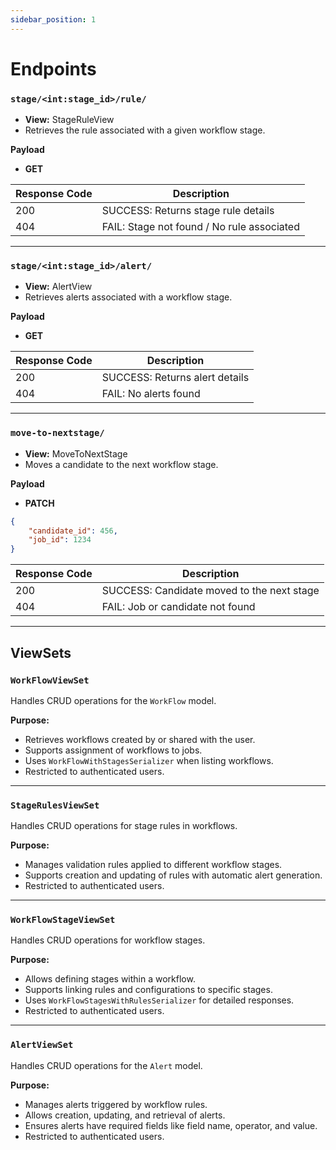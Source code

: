 ```yaml
---
sidebar_position: 1
---
```



# Endpoints

### `stage/<int:stage_id>/rule/`
- **View:** StageRuleView
- Retrieves the rule associated with a given workflow stage.

**Payload**
- **GET**

| Response Code | Description |
|--------------|-------------|
| 200 | SUCCESS: Returns stage rule details |
| 404 | FAIL: Stage not found / No rule associated |

---

### `stage/<int:stage_id>/alert/`
- **View:** AlertView
- Retrieves alerts associated with a workflow stage.

**Payload**
- **GET**

| Response Code | Description |
|--------------|-------------|
| 200 | SUCCESS: Returns alert details |
| 404 | FAIL: No alerts found |

---

### `move-to-nextstage/`
- **View:** MoveToNextStage
- Moves a candidate to the next workflow stage.

**Payload**
- **PATCH**
```json
{
    "candidate_id": 456,
    "job_id": 1234
}
```

| Response Code | Description |
|--------------|-------------|
| 200 | SUCCESS: Candidate moved to the next stage |
| 404 | FAIL: Job or candidate not found |

---

## ViewSets

### `WorkFlowViewSet`
Handles CRUD operations for the `WorkFlow` model.

**Purpose:**
- Retrieves workflows created by or shared with the user.
- Supports assignment of workflows to jobs.
- Uses `WorkFlowWithStagesSerializer` when listing workflows.
- Restricted to authenticated users.

---

### `StageRulesViewSet`
Handles CRUD operations for stage rules in workflows.

**Purpose:**
- Manages validation rules applied to different workflow stages.
- Supports creation and updating of rules with automatic alert generation.
- Restricted to authenticated users.

---

### `WorkFlowStageViewSet`
Handles CRUD operations for workflow stages.

**Purpose:**
- Allows defining stages within a workflow.
- Supports linking rules and configurations to specific stages.
- Uses `WorkFlowStagesWithRulesSerializer` for detailed responses.
- Restricted to authenticated users.

---

### `AlertViewSet`
Handles CRUD operations for the `Alert` model.

**Purpose:**
- Manages alerts triggered by workflow rules.
- Allows creation, updating, and retrieval of alerts.
- Ensures alerts have required fields like field name, operator, and value.
- Restricted to authenticated users.


